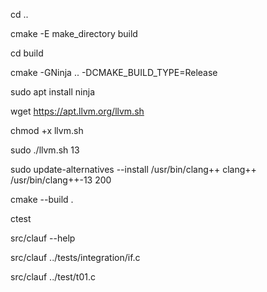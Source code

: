 cd ..

cmake -E make_directory build

cd build

cmake -GNinja .. -DCMAKE_BUILD_TYPE=Release

sudo apt install ninja

wget https://apt.llvm.org/llvm.sh

chmod +x llvm.sh

sudo ./llvm.sh 13

sudo update-alternatives --install /usr/bin/clang++ clang++ /usr/bin/clang++-13 200

cmake --build .

ctest

src/clauf --help

src/clauf ../tests/integration/if.c

src/clauf ../test/t01.c
